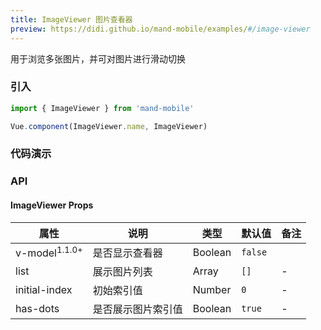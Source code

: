 ```yaml
---
title: ImageViewer 图片查看器
preview: https://didi.github.io/mand-mobile/examples/#/image-viewer
---
```


用于浏览多张图片，并可对图片进行滑动切换

### 引入

```javascript
import { ImageViewer } from 'mand-mobile'

Vue.component(ImageViewer.name, ImageViewer)
```


### 代码演示
<!-- DEMO -->

### API

#### ImageViewer Props
|属性 | 说明 | 类型 | 默认值 | 备注|
|----|-----|------|------|------|
| v-model<sup class="version-after">1.1.0+</sup> | 是否显示查看器 | Boolean | `false` |
| list |展示图片列表 | Array<String> | `[]` | -|
| initial-index | 初始索引值 | Number | `0` | - |
| has-dots | 是否展示图片索引值 | Boolean | `true` | - |

